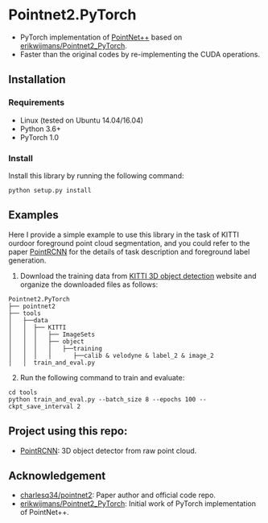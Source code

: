 # Pointnet2.PyTorch

* PyTorch implementation of [PointNet++](https://arxiv.org/abs/1706.02413) based on [erikwijmans/Pointnet2_PyTorch](https://github.com/erikwijmans/Pointnet2_PyTorch).
* Faster than the original codes by re-implementing the CUDA operations.

## Installation
### Requirements
* Linux (tested on Ubuntu 14.04/16.04)
* Python 3.6+
* PyTorch 1.0

### Install
Install this library by running the following command:

```shell
python setup.py install
```

## Examples
Here I provide a simple example to use this library in the task of KITTI ourdoor foreground point cloud segmentation, and you could refer to the paper [PointRCNN](https://arxiv.org/abs/1812.04244) for the details of task description and foreground label generation.

1. Download the training data from [KITTI 3D object detection](http://www.cvlibs.net/datasets/kitti/eval_object.php?obj_benchmark=3d) website and organize the downloaded files as follows:
```
Pointnet2.PyTorch
├── pointnet2
├── tools
│   ├──data
│   │  ├── KITTI
│   │  │   ├── ImageSets
│   │  │   ├── object
│   │  │   │   ├──training
│   │  │   │      ├──calib & velodyne & label_2 & image_2
│   │  train_and_eval.py
```

2. Run the following command to train and evaluate:
```shell
cd tools
python train_and_eval.py --batch_size 8 --epochs 100 --ckpt_save_interval 2
```



## Project using this repo:
* [PointRCNN](https://github.com/sshaoshuai/PointRCNN): 3D object detector from raw point cloud.

## Acknowledgement
* [charlesq34/pointnet2](https://github.com/charlesq34/pointnet2): Paper author and official code repo.
* [erikwijmans/Pointnet2_PyTorch](https://github.com/erikwijmans/Pointnet2_PyTorch): Initial work of PyTorch implementation of PointNet++.
